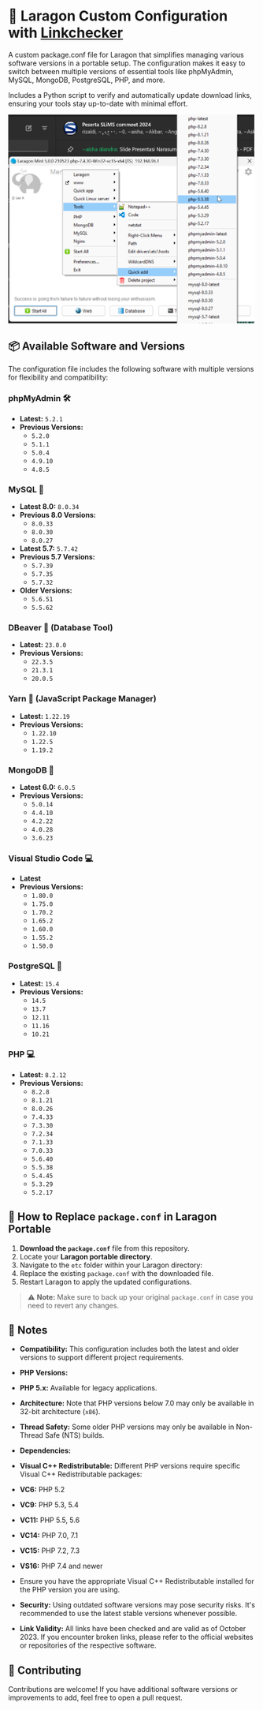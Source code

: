 # 🚀 Laragon Custom Configuration with [Linkchecker](https://github.com/adeism/link-checker)

A custom package.conf file for Laragon that simplifies managing various software versions in a portable setup. The configuration makes it easy to switch between multiple versions of essential tools like phpMyAdmin, MySQL, MongoDB, PostgreSQL, PHP, and more.

Includes a Python script to verify and automatically update download links, ensuring your tools stay up-to-date with minimal effort.


<img src="https://github.com/adeism/laragon-packages.conf/blob/main/image.png" alt="Laragon Packages" width="500" />

## 📦 Available Software and Versions

The configuration file includes the following software with multiple versions for flexibility and compatibility:

### **phpMyAdmin** 🛠️

- **Latest:** `5.2.1`
- **Previous Versions:**
  - `5.2.0`
  - `5.1.1`
  - `5.0.4`
  - `4.9.10`
  - `4.8.5`

### **MySQL** 💾

- **Latest 8.0:** `8.0.34`
- **Previous 8.0 Versions:**
  - `8.0.33`
  - `8.0.30`
  - `8.0.27`
- **Latest 5.7:** `5.7.42`
- **Previous 5.7 Versions:**
  - `5.7.39`
  - `5.7.35`
  - `5.7.32`
- **Older Versions:**
  - `5.6.51`
  - `5.5.62`

### **DBeaver** 💼 (Database Tool)

- **Latest:** `23.0.0`
- **Previous Versions:**
  - `22.3.5`
  - `21.3.1`
  - `20.0.5`

### **Yarn** 🧶 (JavaScript Package Manager)

- **Latest:** `1.22.19`
- **Previous Versions:**
  - `1.22.10`
  - `1.22.5`
  - `1.19.2`

### **MongoDB** 🍃

- **Latest 6.0:** `6.0.5`
- **Previous Versions:**
  - `5.0.14`
  - `4.4.10`
  - `4.2.22`
  - `4.0.28`
  - `3.6.23`

### **Visual Studio Code** 💻

- **Latest**
- **Previous Versions:**
  - `1.80.0`
  - `1.75.0`
  - `1.70.2`
  - `1.65.2`
  - `1.60.0`
  - `1.55.2`
  - `1.50.0`

### **PostgreSQL** 💽

- **Latest:** `15.4`
- **Previous Versions:**
  - `14.5`
  - `13.7`
  - `12.11`
  - `11.16`
  - `10.21`

### **PHP** 💻

- **Latest:** `8.2.12`
- **Previous Versions:**
  - `8.2.8`
  - `8.1.21`
  - `8.0.26`
  - `7.4.33`
  - `7.3.30`
  - `7.2.34`
  - `7.1.33`
  - `7.0.33`
  - `5.6.40`
  - `5.5.38`
  - `5.4.45`
  - `5.3.29`
  - `5.2.17`

## 🔧 How to Replace `package.conf` in Laragon Portable

1. **Download the `package.conf`** file from this repository.
2. Locate your **Laragon portable directory**.
3. Navigate to the `etc` folder within your Laragon directory:
4. Replace the existing `package.conf` with the downloaded file.
5. Restart Laragon to apply the updated configurations.

> ⚠️ **Note:** Make sure to back up your original `package.conf` in case you need to revert any changes.

## 📝 Notes

- **Compatibility:** This configuration includes both the latest and older versions to support different project requirements.

- **PHP Versions:**
- **PHP 5.x:** Available for legacy applications.
- **Architecture:** Note that PHP versions below 7.0 may only be available in 32-bit architecture (`x86`).
- **Thread Safety:** Some older PHP versions may only be available in Non-Thread Safe (NTS) builds.

- **Dependencies:**
- **Visual C++ Redistributable:** Different PHP versions require specific Visual C++ Redistributable packages:
 - **VC6:** PHP 5.2
 - **VC9:** PHP 5.3, 5.4
 - **VC11:** PHP 5.5, 5.6
 - **VC14:** PHP 7.0, 7.1
 - **VC15:** PHP 7.2, 7.3
 - **VS16:** PHP 7.4 and newer
- Ensure you have the appropriate Visual C++ Redistributable installed for the PHP version you are using.

- **Security:** Using outdated software versions may pose security risks. It's recommended to use the latest stable versions whenever possible.

- **Link Validity:** All links have been checked and are valid as of October 2023. If you encounter broken links, please refer to the official websites or repositories of the respective software.

## 🤝 Contributing

Contributions are welcome! If you have additional software versions or improvements to add, feel free to open a pull request.

